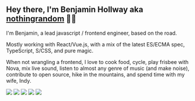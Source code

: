## Hey there, I'm Benjamin Hollway aka [nothingrandom](https://nothingrandom.com) 👋🏻

I'm Benjamin, a lead javascript / frontend engineer, based on the road.

Mostly working with React/Vue.js, with a mix of the latest ES/ECMA spec, TypeScript, S/CSS, and pure magic.

When not wrangling a frontend, I love to cook food, cycle, play frisbee with Nova, mix live sound, listen to almost any genre of music (and make noise), contribute to open source, hike in the mountains, and spend time with my wife, Indy.

[![](https://img.shields.io/badge/GitHub-100000?style=for-the-badge&logo=github&logoColor=white)](https://github.com/nothingrandom) [![](https://img.shields.io/badge/Instagram-E4405F?style=for-the-badge&logo=instagram&logoColor=white)](https://instagram.com/nothingrandom) [![](https://img.shields.io/badge/Twitter-1DA1F2?style=for-the-badge&logo=twitter&logoColor=white)](https://twitter.com/nothingrandom) [![](https://img.shields.io/badge/LinkedIn-0077B5?style=for-the-badge&logo=linkedin&logoColor=white)](https://www.linkedin.com/in/benjaminhollway/) [![](https://img.shields.io/badge/Spotify-1ED760?&style=for-the-badge&logo=spotify&logoColor=white)](https://open.spotify.com/user/nothingrandom)
